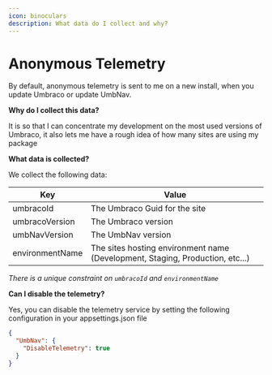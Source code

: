 ```yaml
---
icon: binoculars
description: What data do I collect and why?
---
```


# Anonymous Telemetry

By default, anonymous telemetry is sent to me on a new install, when you update Umbraco or update UmbNav.

**Why do I collect this data?**

It is so that I can concentrate my development on the most used versions of Umbraco, it also lets me have a rough idea of how many sites are using my package

**What data is collected?**

We collect the following data:



| Key             | Value                                                                         |
| --------------- | ----------------------------------------------------------------------------- |
| umbracoId       | The Umbraco Guid for the site                                                 |
| umbracoVersion  | The Umbraco version                                                           |
| umbNavVersion   | The UmbNav version                                                            |
| environmentName | The sites hosting environment name (Development, Staging, Production, etc...) |

_There is a unique constraint on `umbracoId` and `environmentName`_

**Can I disable the telemetry?**

Yes, you can disable the telemetry service by setting the following configuration in your appsettings.json file

```json
{
  "UmbNav": {
    "DisableTelemetry": true
  }
}
```
